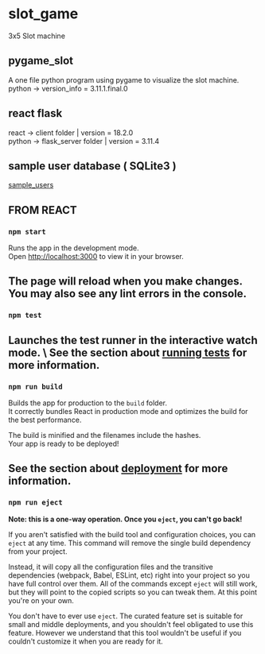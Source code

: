 # slot_game
3x5 Slot machine
## pygame_slot
A one file python program using pygame to visualize the slot machine. \
python -> version_info = 3.11.1.final.0
## react flask
react -> client folder | version = 18.2.0 \
python -> flask_server folder | version = 3.11.4 
## sample user database ( SQLite3 )
[sample_users](https://github.com/carter4299/utility/tree/7d38b05a70aed37f14164c2ffef1384684b901f8/sample_users)
## FROM REACT
### `npm start`

Runs the app in the development mode.\
Open [http://localhost:3000](http://localhost:3000) to view it in your browser.

The page will reload when you make changes.\
You may also see any lint errors in the console.
--------------------------------------------------------------------------------------------------------------------------------
### `npm test`

Launches the test runner in the interactive watch mode. \ 
See the section about [running tests](https://facebook.github.io/create-react-app/docs/running-tests) for more information.
--------------------------------------------------------------------------------------------------------------------------------
### `npm run build`

Builds the app for production to the `build` folder.\
It correctly bundles React in production mode and optimizes the build for the best performance.

The build is minified and the filenames include the hashes.\
Your app is ready to be deployed!

See the section about [deployment](https://facebook.github.io/create-react-app/docs/deployment) for more information.
--------------------------------------------------------------------------------------------------------------------------------
### `npm run eject`

**Note: this is a one-way operation. Once you `eject`, you can't go back!**

If you aren't satisfied with the build tool and configuration choices, you can `eject` at any time. This command will remove the single build dependency from your project.

Instead, it will copy all the configuration files and the transitive dependencies (webpack, Babel, ESLint, etc) right into your project so you have full control over them. All of the commands except `eject` will still work, but they will point to the copied scripts so you can tweak them. At this point you're on your own.

You don't have to ever use `eject`. The curated feature set is suitable for small and middle deployments, and you shouldn't feel obligated to use this feature. However we understand that this tool wouldn't be useful if you couldn't customize it when you are ready for it.
